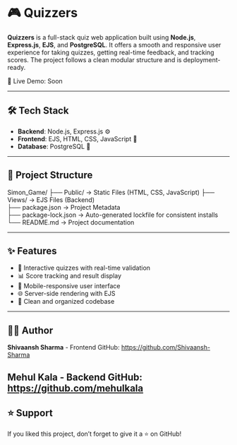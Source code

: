 # 🎮 Quizzers

**Quizzers** is a full-stack quiz web application built using **Node.js**, **Express.js**, **EJS**, and **PostgreSQL**. It offers a smooth and responsive user experience for taking quizzes, getting real-time feedback, and tracking scores. The project follows a clean modular structure and is deployment-ready.

🔗 Live Demo: Soon

---

## 🛠️ Tech Stack

- **Backend**: Node.js, Express.js ⚙️  
- **Frontend**: EJS, HTML, CSS, JavaScript 🎨  
- **Database**: PostgreSQL 🐘

---


## 📁 Project Structure

Simon_Game/
├── Public/                  → Static Files (HTML, CSS, JavaScript) 
├── Views/                   → EJS Files (Backend)  
├── package.json             → Project Metadata  
├── package-lock.json        → Auto-generated lockfile for consistent installs  
└── README.md          → Project documentation  

---

## ✨ Features

- 🎯 Interactive quizzes with real-time validation  
- 📊 Score tracking and result display  
- 📱 Mobile-responsive user interface  
- 🌐 Server-side rendering with EJS  
- 📂 Clean and organized codebase 

---



## 👨‍💻 Author

**Shivaansh Sharma**  - Frontend 
GitHub: https://github.com/Shivaansh-Sharma

**Mehul Kala** - Backend 
GitHub: https://github.com/mehulkala
---

## ⭐ Support

If you liked this project, don’t forget to give it a ⭐ on GitHub!
